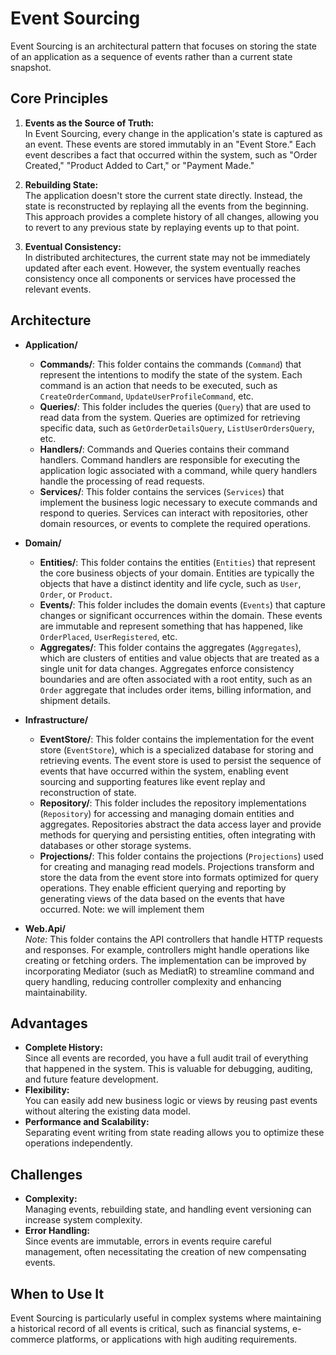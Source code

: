 # Event Sourcing

Event Sourcing is an architectural pattern that focuses on storing the state of an application as a sequence of events rather than a current state snapshot.

## Core Principles

1. **Events as the Source of Truth:**  
   In Event Sourcing, every change in the application's state is captured as an event. These events are stored immutably in an "Event Store." Each event describes a fact that occurred within the system, such as "Order Created," "Product Added to Cart," or "Payment Made."

2. **Rebuilding State:**  
   The application doesn't store the current state directly. Instead, the state is reconstructed by replaying all the events from the beginning. This approach provides a complete history of all changes, allowing you to revert to any previous state by replaying events up to that point.

3. **Eventual Consistency:**  
   In distributed architectures, the current state may not be immediately updated after each event. However, the system eventually reaches consistency once all components or services have processed the relevant events.

## Architecture

- **Application/**
  - **Commands/**: This folder contains the commands (`Command`) that represent the intentions to modify the state of the system. Each command is an action that needs to be executed, such as `CreateOrderCommand`, `UpdateUserProfileCommand`, etc.
  - **Queries/**: This folder includes the queries (`Query`) that are used to read data from the system. Queries are optimized for retrieving specific data, such as `GetOrderDetailsQuery`, `ListUserOrdersQuery`, etc.
  - **Handlers/**: Commands and Queries contains their command handlers. Command handlers are responsible for executing the application logic associated with a command, while query handlers handle the processing of read requests.
  - **Services/**: This folder contains the services (`Services`) that implement the business logic necessary to execute commands and respond to queries. Services can interact with repositories, other domain resources, or events to complete the required operations.

- **Domain/**
  - **Entities/**: This folder contains the entities (`Entities`) that represent the core business objects of your domain. Entities are typically the objects that have a distinct identity and life cycle, such as `User`, `Order`, or `Product`.
  - **Events/**: This folder includes the domain events (`Events`) that capture changes or significant occurrences within the domain. These events are immutable and represent something that has happened, like `OrderPlaced`, `UserRegistered`, etc.
  - **Aggregates/**: This folder contains the aggregates (`Aggregates`), which are clusters of entities and value objects that are treated as a single unit for data changes. Aggregates enforce consistency boundaries and are often associated with a root entity, such as an `Order` aggregate that includes order items, billing information, and shipment details.

- **Infrastructure/**
  - **EventStore/**: This folder contains the implementation for the event store (`EventStore`), which is a specialized database for storing and retrieving events. The event store is used to persist the sequence of events that have occurred within the system, enabling event sourcing and supporting features like event replay and reconstruction of state.
  - **Repository/**: This folder includes the repository implementations (`Repository`) for accessing and managing domain entities and aggregates. Repositories abstract the data access layer and provide methods for querying and persisting entities, often integrating with databases or other storage systems.
  - **Projections/**: This folder contains the projections (`Projections`) used for creating and managing read models. Projections transform and store the data from the event store into formats optimized for query operations. They enable efficient querying and reporting by generating views of the data based on the events that have occurred. Note: we will implement them

- **Web.Api/**  
  *Note:* This folder contains the API controllers that handle HTTP requests and responses. For example, controllers might handle operations like creating or fetching orders. The implementation can be improved by incorporating Mediator (such as MediatR) to streamline command and query handling, reducing controller complexity and enhancing maintainability.

## Advantages

- **Complete History:**  
  Since all events are recorded, you have a full audit trail of everything that happened in the system. This is valuable for debugging, auditing, and future feature development.
- **Flexibility:**  
  You can easily add new business logic or views by reusing past events without altering the existing data model.
- **Performance and Scalability:**  
  Separating event writing from state reading allows you to optimize these operations independently.

## Challenges

- **Complexity:**  
  Managing events, rebuilding state, and handling event versioning can increase system complexity.
- **Error Handling:**  
  Since events are immutable, errors in events require careful management, often necessitating the creation of new compensating events.

## When to Use It

Event Sourcing is particularly useful in complex systems where maintaining a historical record of all events is critical, such as financial systems, e-commerce platforms, or applications with high auditing requirements.
